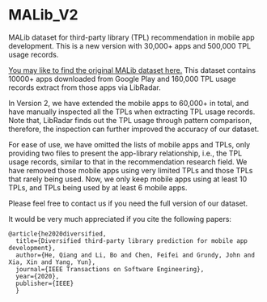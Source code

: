 # MALib_V2
MALib dataset for third-party library (TPL) recommendation in mobile app development. This is a new version with 30,000+ apps and 500,000 TPL usage records.


[You may like to find the original MALib dataset here.](https://github.com/fio1982/MALib) This dataset contains 10000+ apps downloaded from Google Play and 160,000 TPL usage records extract from those apps via LibRadar.

In Version 2, we have extended the mobile apps to 60,000+ in total, and have manually inspected all the TPLs when extracting TPL usage records. Note that, LibRadar finds out the TPL usage through pattern comparison, therefore, the inspection can further improved the accuracy of our dataset.

For ease of use, we have omitted the lists of mobile apps and TPLs, only providing two files to present the app-library relationship, i.e., the TPL usage records, similar to that in the recommendation research field. We have removed those mobile apps using very limited TPLs and those TPLs that rarely being used. Now, we only keep mobile apps using at least 10 TPLs, and TPLs being used by at least 6 mobile apps.

Please feel free to contact us if you need the full version of our dataset.

It would be very much appreciated if you cite the following papers:

```
@article{he2020diversified,
  title={Diversified third-party library prediction for mobile app development},
  author={He, Qiang and Li, Bo and Chen, Feifei and Grundy, John and Xia, Xin and Yang, Yun},
  journal={IEEE Transactions on Software Engineering},
  year={2020},
  publisher={IEEE}
  }
```

